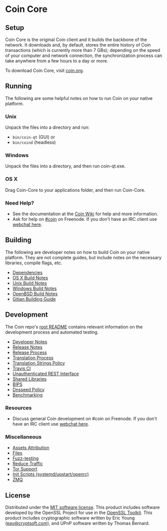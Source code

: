 Coin Core
=============

Setup
---------------------
Coin Core is the original Coin client and it builds the backbone of the network. It downloads and, by default, stores the entire history of Coin transactions (which is currently more than 7 GBs); depending on the speed of your computer and network connection, the synchronization process can take anywhere from a few hours to a day or more.

To download Coin Core, visit [coin.org](https://coin.org).

Running
---------------------
The following are some helpful notes on how to run Coin on your native platform.

### Unix

Unpack the files into a directory and run:

- `bin/coin-qt` (GUI) or
- `bin/coind` (headless)

### Windows

Unpack the files into a directory, and then run coin-qt.exe.

### OS X

Drag Coin-Core to your applications folder, and then run Coin-Core.

### Need Help?

* See the documentation at the [Coin Wiki](https://coin.org/info/)
for help and more information.
* Ask for help on [#coin](http://webchat.freenode.net?channels=coin) on Freenode. If you don't have an IRC client use [webchat here](http://webchat.freenode.net?channels=coin).

Building
---------------------
The following are developer notes on how to build Coin on your native platform. They are not complete guides, but include notes on the necessary libraries, compile flags, etc.

- [Dependencies](dependencies.md)
- [OS X Build Notes](build-osx.md)
- [Unix Build Notes](build-unix.md)
- [Windows Build Notes](build-windows.md)
- [OpenBSD Build Notes](build-openbsd.md)
- [Gitian Building Guide](gitian-building.md)

Development
---------------------
The Coin repo's [root README](/README.md) contains relevant information on the development process and automated testing.

- [Developer Notes](developer-notes.md)
- [Release Notes](release-notes.md)
- [Release Process](release-process.md)
- [Translation Process](translation_process.md)
- [Translation Strings Policy](translation_strings_policy.md)
- [Travis CI](travis-ci.md)
- [Unauthenticated REST Interface](REST-interface.md)
- [Shared Libraries](shared-libraries.md)
- [BIPS](bips.md)
- [Dnsseed Policy](dnsseed-policy.md)
- [Benchmarking](benchmarking.md)

### Resources

* Discuss general Coin development on #coin on Freenode. If you don't have an IRC client use [webchat here](http://webchat.freenode.net/?channels=coin).

### Miscellaneous
- [Assets Attribution](assets-attribution.md)
- [Files](files.md)
- [Fuzz-testing](fuzzing.md)
- [Reduce Traffic](reduce-traffic.md)
- [Tor Support](tor.md)
- [Init Scripts (systemd/upstart/openrc)](init.md)
- [ZMQ](zmq.md)

License
---------------------
Distributed under the [MIT software license](/COPYING).
This product includes software developed by the OpenSSL Project for use in the [OpenSSL Toolkit](https://www.openssl.org/). This product includes
cryptographic software written by Eric Young ([eay@cryptsoft.com](mailto:eay@cryptsoft.com)), and UPnP software written by Thomas Bernard.
